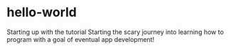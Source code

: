 # hello-world
Starting up with the tutorial
Starting the scary journey into learning how to program with a goal of eventual app development!
